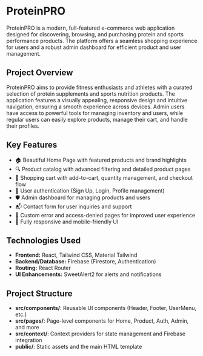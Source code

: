 # ProteinPRO

ProteinPRO is a modern, full-featured e-commerce web application designed for discovering, browsing, and purchasing protein and sports performance products. The platform offers a seamless shopping experience for users and a robust admin dashboard for efficient product and user management.

## Project Overview

ProteinPRO aims to provide fitness enthusiasts and athletes with a curated selection of protein supplements and sports nutrition products. The application features a visually appealing, responsive design and intuitive navigation, ensuring a smooth experience across devices. Admin users have access to powerful tools for managing inventory and users, while regular users can easily explore products, manage their cart, and handle their profiles.

## Key Features

- 🏠 Beautiful Home Page with featured products and brand highlights
- 🔍 Product catalog with advanced filtering and detailed product pages
- 🛒 Shopping cart with add-to-cart, quantity management, and checkout flow
- 👤 User authentication (Sign Up, Login, Profile management)
- 🛡️ Admin dashboard for managing products and users
- 📬 Contact form for user inquiries and support
- 🚫 Custom error and access-denied pages for improved user experience
- 📱 Fully responsive and mobile-friendly UI

## Technologies Used

- **Frontend:** React, Tailwind CSS, Material Tailwind
- **Backend/Database:** Firebase (Firestore, Authentication)
- **Routing:** React Router
- **UI Enhancements:** SweetAlert2 for alerts and notifications

## Project Structure

- **src/components/**: Reusable UI components (Header, Footer, UserMenu, etc.)
- **src/pages/**: Page-level components for Home, Product, Auth, Admin, and more
- **src/context/**: Context providers for state management and Firebase integration
- **public/**: Static assets and the main HTML template
